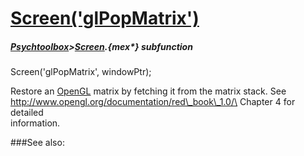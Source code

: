 # [Screen('glPopMatrix')](Screen-glPopMatrix) 
##### [Psychtoolbox](Psychtoolbox)>[Screen](Screen).{mex*} subfunction

Screen('glPopMatrix', windowPtr);

Restore an [OpenGL](OpenGL) matrix by fetching it from the matrix stack. See  
<http://www.opengl.org/documentation/red\_book\_1.0/\> Chapter 4 for detailed  
information.  


###See also:

